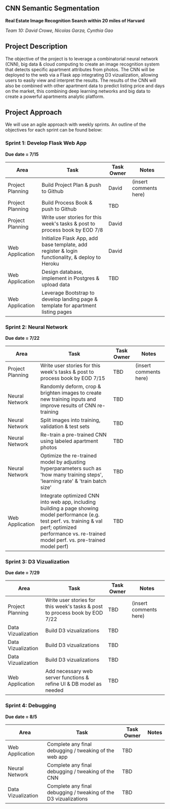 ## CNN Semantic Segmentation
**Real Estate Image Recognition Search within 20 miles of Harvard**  

*Team 10: David Crowe, Nicolas Garza, Cynthia Gao*

## Project Description
The objective of the project is to leverage a combinatorial neural network (CNN), big data & cloud computing to create an image recognition system that detects specific apartment attributes from photos. The CNN will be deployed to the web via a Flask app integrating D3 vizualization, allowing users to easily view and interpret the results. The results of the CNN will also be combined with other apartment data to predict listing price and days on the market, this combining deep learning networks and big data to create a powerful apartments analytic platform.  



## Project Approach
We will use an agile approach with weekly sprints. An outline of the objectives for each sprint can be found below:

### Sprint 1: Develop Flask Web App 
**Due date = 7/15**

| Area | Task | Task Owner | Notes |
| ---- | ---- | ---------- | ----- |
| Project Planning | Build Project Plan & push to Github | David | (insert comments here) |
| Project Planning | Build Process Book & push to Github | TBD |  |
| Project Planning | Write user stories for this week's tasks & post to process book by EOD 7/8 | David |  |
| Web Application | Initialize Flask App, add base template, add register & login functionality, & deploy to Heroku | David |  |
| Web Application | Design database, implement in Postgres & upload data | TBD | |
| Web Application | Leverage Bootstrap to develop landing page & template for apartment listing pages | |


### Sprint 2: Neural Network 
**Due date = 7/22**

| Area | Task | Task Owner | Notes |
| ---- | ---- | ---------- | ----- |
| Project Planning | Write user stories for this week's tasks & post to process book by EOD 7/15 | TBD | (insert comments here) |
| Neural Network | Randomly deform, crop & brighten images to create new training inputs and improve results of CNN re-training | TBD | |
| Neural Network | Split images into training, validation & test sets | TBD | |
| Neural Network | Re-train a pre-trained CNN using labeled apartment photos | TBD | |
| Neural Network | Optimize the re-trained model by adjusting hyperparameters such as 'how many training steps', 'learning rate' & 'train batch size' | TBD | |
| Web Application | Integrate optimized CNN into web app, including building a page showing model performance (e.g. test perf. vs. training & val perf; optimized performance vs. re-trained model perf. vs. pre-trained model perf) | TBD | |



### Sprint 3: D3 Vizualization 
**Due date = 7/29**

| Area | Task | Task Owner | Notes |
| ---- | ---- | ---------- | ----- |
| Project Planning | Write user stories for this week's tasks & post to process book by EOD 7/22 | TBD | (insert comments here) |
| Data Vizualization | Build D3 vizualizations | TBD | |
| Data Vizualization | Build D3 vizualizations | TBD | |
| Data Vizualization | Build D3 vizualizations | TBD | |
| Web Application | Add necessary web server functions & refine UI & DB model as needed | TBD | |



### Sprint 4: Debugging 
**Due date = 8/5**

| Area | Task | Task Owner | Notes |
| ---- | ---- | ---------- | ----- |
| Web Application | Complete any final debugging / tweaking of the web app | TBD | |
| Neural Network | Complete any final debugging / tweaking of the CNN | TBD | |
| Data Vizualization | Complete any final debugging / tweaking of the D3 vizualizations | TBD | |



